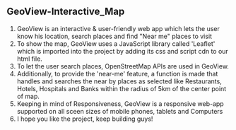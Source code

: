 ﻿## GeoView-Interactive_Map
1. GeoView is an interactive & user-friendly web app which lets the user know his location, search places and find "Near me" places to visit
2. To show the map, GeoView uses a JavaScript library called 'Leaflet' which is imported into the project by adding its css and script cdn to our html file.
3. To let the user search places, OpenStreetMap APIs are used in GeoView.
4. Additionally, to provide the 'near-me' feature, a function is made that handles and searches the near by places as selected like Restaurants, Hotels, Hospitals and Banks within the radius of 5km of the center point of map.
5. Keeping in mind of Responsiveness, GeoView is a responsive web-app supported on all sceen sizes of mobile phones, tablets and Computers
6. I hope you like the project, keep building guys!
